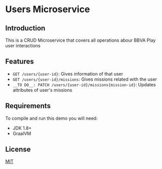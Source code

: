 # Users Microservice


## Introduction

This is a CRUD Microservice that covers all operations abour BBVA Play user interactions

## Features

* `GET /users/{user-id}`: Gives information of that user 
* `GET /users/{user-id}/missions`: Gives missions related with the user
* `__TO DO__: PATCH /users/{user-id}/missions{mission-id}`: Updates attributes of user's missions


## Requirements

To compile and run this demo you will need:

- JDK 1.8+
- GraalVM


## License
[MIT](https://choosealicense.com/licenses/mit/)